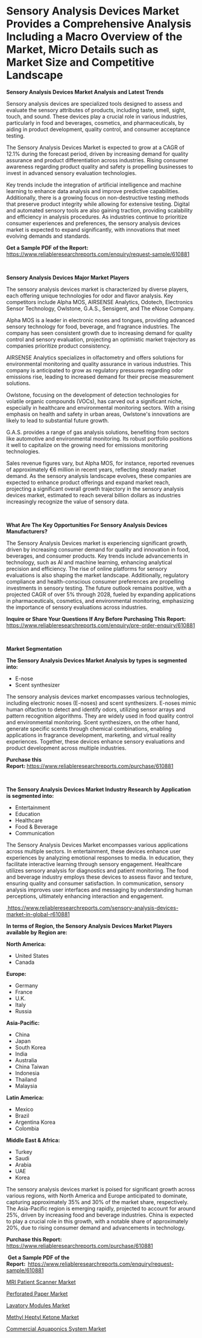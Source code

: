 <p><h1>Sensory Analysis Devices Market Provides a Comprehensive Analysis Including a Macro Overview of the Market, Micro Details such as Market Size and Competitive Landscape</h1></p><p><strong>Sensory Analysis Devices Market Analysis and Latest Trends</strong></p>
<p><p>Sensory analysis devices are specialized tools designed to assess and evaluate the sensory attributes of products, including taste, smell, sight, touch, and sound. These devices play a crucial role in various industries, particularly in food and beverages, cosmetics, and pharmaceuticals, by aiding in product development, quality control, and consumer acceptance testing.</p><p>The Sensory Analysis Devices Market is expected to grow at a CAGR of 12.1% during the forecast period, driven by increasing demand for quality assurance and product differentiation across industries. Rising consumer awareness regarding product quality and safety is propelling businesses to invest in advanced sensory evaluation technologies. </p><p>Key trends include the integration of artificial intelligence and machine learning to enhance data analysis and improve predictive capabilities. Additionally, there is a growing focus on non-destructive testing methods that preserve product integrity while allowing for extensive testing. Digital and automated sensory tools are also gaining traction, providing scalability and efficiency in analysis procedures. As industries continue to prioritize consumer experiences and preferences, the sensory analysis devices market is expected to expand significantly, with innovations that meet evolving demands and standards.</p></p>
<p><strong>Get a Sample PDF of the Report:&nbsp;</strong> <a href="https://www.reliableresearchreports.com/enquiry/request-sample/610881?utm_campaign=7&utm_medium=2&utm_source=Github&utm_content=ia&utm_term=10122024&utm_id=sensory-analysis-devices">https://www.reliableresearchreports.com/enquiry/request-sample/610881</a></p>
<p>&nbsp;</p>
<p><strong>Sensory Analysis Devices Major Market Players</strong></p>
<p><p>The sensory analysis devices market is characterized by diverse players, each offering unique technologies for odor and flavor analysis. Key competitors include Alpha MOS, AIRSENSE Analytics, Odotech, Electronics Sensor Technology, Owlstone, G.A.S., Sensigent, and The eNose Company.</p><p>Alpha MOS is a leader in electronic noses and tongues, providing advanced sensory technology for food, beverage, and fragrance industries. The company has seen consistent growth due to increasing demand for quality control and sensory evaluation, projecting an optimistic market trajectory as companies prioritize product consistency.</p><p>AIRSENSE Analytics specializes in olfactometry and offers solutions for environmental monitoring and quality assurance in various industries. This company is anticipated to grow as regulatory pressures regarding odor emissions rise, leading to increased demand for their precise measurement solutions.</p><p>Owlstone, focusing on the development of detection technologies for volatile organic compounds (VOCs), has carved out a significant niche, especially in healthcare and environmental monitoring sectors. With a rising emphasis on health and safety in urban areas, Owlstone's innovations are likely to lead to substantial future growth.</p><p>G.A.S. provides a range of gas analysis solutions, benefiting from sectors like automotive and environmental monitoring. Its robust portfolio positions it well to capitalize on the growing need for emissions monitoring technologies.</p><p>Sales revenue figures vary, but Alpha MOS, for instance, reported revenues of approximately €6 million in recent years, reflecting steady market demand. As the sensory analysis landscape evolves, these companies are expected to enhance product offerings and expand market reach, projecting a significant overall growth trajectory in the sensory analysis devices market, estimated to reach several billion dollars as industries increasingly recognize the value of sensory data.</p></p>
<p>&nbsp;</p>
<p><strong>What Are The Key Opportunities For Sensory Analysis Devices Manufacturers?</strong></p>
<p><p>The Sensory Analysis Devices market is experiencing significant growth, driven by increasing consumer demand for quality and innovation in food, beverages, and consumer products. Key trends include advancements in technology, such as AI and machine learning, enhancing analytical precision and efficiency. The rise of online platforms for sensory evaluations is also shaping the market landscape. Additionally, regulatory compliance and health-conscious consumer preferences are propelling investments in sensory testing. The future outlook remains positive, with a projected CAGR of over 5% through 2028, fueled by expanding applications in pharmaceuticals, cosmetics, and environmental monitoring, emphasizing the importance of sensory evaluations across industries.</p></p>
<p><strong>Inquire or Share Your Questions If Any Before Purchasing This Report:</strong> <a href="https://www.reliableresearchreports.com/enquiry/pre-order-enquiry/610881?utm_campaign=7&utm_medium=2&utm_source=Github&utm_content=ia&utm_term=10122024&utm_id=sensory-analysis-devices">https://www.reliableresearchreports.com/enquiry/pre-order-enquiry/610881</a></p>
<p>&nbsp;</p>
<p><strong>Market Segmentation</strong></p>
<p><strong>The Sensory Analysis Devices Market Analysis by types is segmented into:</strong></p>
<p><ul><li>E-nose</li><li>Scent synthesizer</li></ul></p>
<p><p>The sensory analysis devices market encompasses various technologies, including electronic noses (E-noses) and scent synthesizers. E-noses mimic human olfaction to detect and identify odors, utilizing sensor arrays and pattern recognition algorithms. They are widely used in food quality control and environmental monitoring. Scent synthesizers, on the other hand, generate specific scents through chemical combinations, enabling applications in fragrance development, marketing, and virtual reality experiences. Together, these devices enhance sensory evaluations and product development across multiple industries.</p></p>
<p><strong>Purchase this Report:&nbsp;</strong><a href="https://www.reliableresearchreports.com/purchase/610881?utm_campaign=7&utm_medium=2&utm_source=Github&utm_content=ia&utm_term=10122024&utm_id=sensory-analysis-devices">https://www.reliableresearchreports.com/purchase/610881</a></p>
<p>&nbsp;</p>
<p><strong>The Sensory Analysis Devices Market Industry Research by Application is segmented into:</strong></p>
<p><ul><li>Entertainment</li><li>Education</li><li>Healthcare</li><li>Food & Beverage</li><li>Communication</li></ul></p>
<p><p>The Sensory Analysis Devices Market encompasses various applications across multiple sectors. In entertainment, these devices enhance user experiences by analyzing emotional responses to media. In education, they facilitate interactive learning through sensory engagement. Healthcare utilizes sensory analysis for diagnostics and patient monitoring. The food and beverage industry employs these devices to assess flavor and texture, ensuring quality and consumer satisfaction. In communication, sensory analysis improves user interfaces and messaging by understanding human perceptions, ultimately enhancing interaction and engagement.</p></p>
<p><a href="https://www.reliableresearchreports.com/sensory-analysis-devices-market-in-global-r610881?utm_campaign=7&utm_medium=2&utm_source=Github&utm_content=ia&utm_term=10122024&utm_id=sensory-analysis-devices">&nbsp;https://www.reliableresearchreports.com/sensory-analysis-devices-market-in-global-r610881</a></p>
<p><strong>In terms of Region, the Sensory Analysis Devices Market Players available by Region are:</strong></p>
<p>
    <p> <strong> North America: </strong>
        <ul>
            <li>United States</li>
            <li>Canada</li>
        </ul>
        </p> 
    <p> <strong> Europe: </strong>
        <ul>
            <li>Germany</li>
            <li>France</li>
            <li>U.K.</li>
            <li>Italy</li>
            <li>Russia</li>
        </ul>
        </p> 
    <p> <strong> Asia-Pacific: </strong>
        <ul>
            <li>China</li>
            <li>Japan</li>
            <li>South Korea</li>
            <li>India</li>
            <li>Australia</li>
            <li>China Taiwan</li>
            <li>Indonesia</li>
            <li>Thailand</li>
            <li>Malaysia</li>
        </ul>
        </p> 
    <p> <strong> Latin America: </strong>
        <ul>
            <li>Mexico</li>
            <li>Brazil</li>
            <li>Argentina Korea</li>
            <li>Colombia</li>
        </ul>
        </p> 
    <p> <strong> Middle East & Africa: </strong>
        <ul>
            <li>Turkey</li>
            <li>Saudi</li>
            <li>Arabia</li>
            <li>UAE</li>
            <li>Korea</li>
        </ul>
    </p>
    </p>
<p><p>The sensory analysis devices market is poised for significant growth across various regions, with North America and Europe anticipated to dominate, capturing approximately 35% and 30% of the market share, respectively. The Asia-Pacific region is emerging rapidly, projected to account for around 25%, driven by increasing food and beverage industries. China is expected to play a crucial role in this growth, with a notable share of approximately 20%, due to rising consumer demand and advancements in technology.</p></p>
<p><strong>Purchase this Report: </strong><a href="https://www.reliableresearchreports.com/purchase/610881?utm_campaign=7&utm_medium=2&utm_source=Github&utm_content=ia&utm_term=10122024&utm_id=sensory-analysis-devices">https://www.reliableresearchreports.com/purchase/610881</a></p>
<p>&nbsp;<strong>Get a Sample PDF of the Report:&nbsp;&nbsp;</strong><a href="https://www.reliableresearchreports.com/enquiry/request-sample/610881?utm_campaign=7&utm_medium=2&utm_source=Github&utm_content=ia&utm_term=10122024&utm_id=sensory-analysis-devices">https://www.reliableresearchreports.com/enquiry/request-sample/610881</a></p>
<p><strong></strong></p>
<p><p><a href="https://github.com/Krish2023na/Market-Research-Report-List-6/blob/main/mri-patient-scanner-market.md?utm_campaign=7&utm_medium=2&utm_source=Github&utm_content=ia&utm_term=10122024&utm_id=sensory-analysis-devices">MRI Patient Scanner Market</a></p><p><a href="https://www.linkedin.com/pulse/futur-trend-quest-sl8ue?utm_campaign=7&utm_medium=2&utm_source=Github&utm_content=ia&utm_term=10122024&utm_id=sensory-analysis-devices">Perforated Paper Market</a></p><p><a href="https://github.com/bmorecock/Market-Research-Report-List-5/blob/main/lavatory-modules-market.md?utm_campaign=7&utm_medium=2&utm_source=Github&utm_content=ia&utm_term=10122024&utm_id=sensory-analysis-devices">Lavatory Modules Market</a></p><p><a href="https://www.linkedin.com/pulse/futur-trend-quest-sl8ue?utm_campaign=7&utm_medium=2&utm_source=Github&utm_content=ia&utm_term=10122024&utm_id=sensory-analysis-devices">Methyl Heptyl Ketone Market</a></p><p><a href="https://www.linkedin.com/pulse/th-score-market-0ptye?utm_campaign=7&utm_medium=2&utm_source=Github&utm_content=ia&utm_term=10122024&utm_id=sensory-analysis-devices">Commercial Aquaponics System Market</a></p></p>